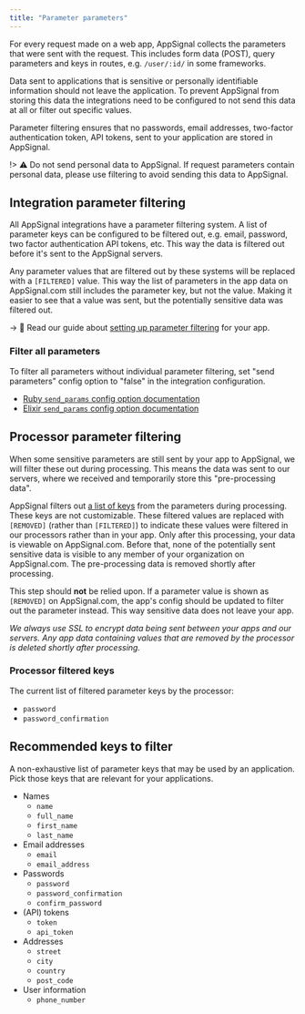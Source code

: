 ```yaml
---
title: "Parameter parameters"
---
```


For every request made on a web app, AppSignal collects the parameters that were sent with the request. This includes form data (POST), query parameters and keys in routes, e.g. `/user/:id/` in some frameworks.

Data sent to applications that is sensitive or personally identifiable information should not leave the application. To prevent AppSignal from storing this data the integrations need to be configured to not send this data at all or filter out specific values.

Parameter filtering ensures that no passwords, email addresses, two-factor authentication token, API tokens, sent to your application are stored in AppSignal.

!> ⚠️ Do not send personal data to AppSignal. If request parameters contain personal data, please use filtering to avoid sending this data to AppSignal.

## Integration parameter filtering

All AppSignal integrations have a parameter filtering system. A list of parameter keys can be configured to be filtered out, e.g. email, password, two factor authentication API tokens, etc. This way the data is filtered out before it's sent to the AppSignal servers.

Any parameter values that are filtered out by these systems will be replaced with a `[FILTERED]` value. This way the list of parameters in the app data on AppSignal.com still includes the parameter key, but not the value. Making it easier to see that a value was sent, but the potentially sensitive data was filtered out.

-> 📖 Read our guide about [setting up parameter filtering](/guides/filter-parameters.html) for your app.

### Filter all parameters

To filter all parameters without individual parameter filtering, set "send parameters" config option to "false" in the integration configuration.

- [Ruby `send_params` config option documentation](/ruby/configuration/options.html#option-send_params)
- [Elixir `send_params` config option documentation](/elixir/configuration/options.html#option-send_params)

## Processor parameter filtering

When some sensitive parameters are still sent by your app to AppSignal, we will filter these out during processing. This means the data was sent to our servers, where we received and temporarily store this "pre-processing data".

AppSignal filters out [a list of keys](#processor-filtered-keys) from the parameters during processing. These keys are not customizable. These filtered values are replaced with `[REMOVED]` (rather than `[FILTERED]`) to indicate these values were filtered in our processors rather than in your app. Only after this processing, your data is viewable on AppSignal.com. Before that, none of the potentially sent sensitive data is visible to any member of your organization on AppSignal.com. The pre-processing data is removed shortly after processing.

This step should __not__ be relied upon. If a parameter value is shown as `[REMOVED]` on AppSignal.com, the app's config should be updated to filter out the parameter instead. This way sensitive data does not leave your app.

_We always use SSL to encrypt data being sent between your apps and our servers. Any app data containing values that are removed by the processor is deleted shortly after processing._

### Processor filtered keys

The current list of filtered parameter keys by the processor:

- `password`
- `password_confirmation`

## Recommended keys to filter

A non-exhaustive list of parameter keys that may be used by an application. Pick those keys that are relevant for your applications.

- Names
  - `name`
  - `full_name`
  - `first_name`
  - `last_name`
- Email addresses
  - `email`
  - `email_address`
- Passwords
  - `password`
  - `password_confirmation`
  - `confirm_password`
- (API) tokens
  - `token`
  - `api_token`
- Addresses
  - `street`
  - `city`
  - `country`
  - `post_code`
- User information
  - `phone_number`
